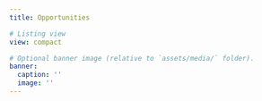 ```yaml
---
title: Opportunities 

# Listing view
view: compact

# Optional banner image (relative to `assets/media/` folder).
banner:
  caption: ''
  image: ''
---
```

